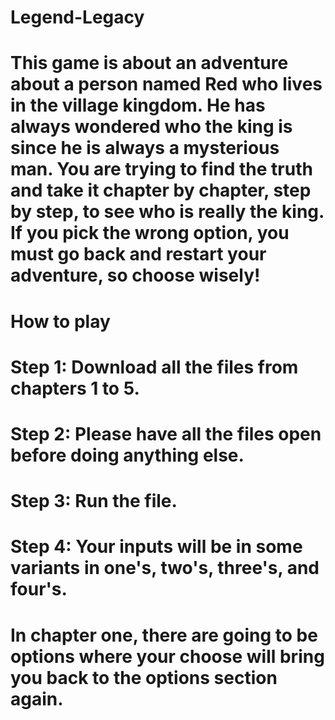 # Legend-Legacy

# This game is about an adventure about a person named Red who lives in the village kingdom. He has always wondered who the king is since he is always a mysterious man. You are trying to find the truth and take it chapter by chapter, step by step, to see who is really the king. If you pick the wrong option, you must go back and restart your adventure, so choose wisely!

# How to play
# Step 1: Download all the files from chapters 1 to 5.
# Step 2: Please have all the files open before doing anything else.
# Step 3: Run the file.
# Step 4: Your inputs will be in some variants in one's, two's, three's, and four's.

# In chapter one, there are going to be options where your choose will bring you back to the options section again.



